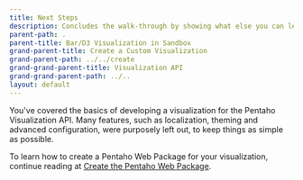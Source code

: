 ```yaml
---
title: Next Steps
description: Concludes the walk-through by showing what else you can learn.
parent-path: .
parent-title: Bar/D3 Visualization in Sandbox
grand-parent-title: Create a Custom Visualization
grand-parent-path: ../../create
grand-grand-parent-title: Visualization API
grand-grand-parent-path: ../..
layout: default
---
```


You've covered the basics of developing a visualization for the Pentaho Visualization API.
Many features, such as localization, theming and advanced configuration, were purposely left out, 
to keep things as simple as possible.

To learn how to create a Pentaho Web Package for your visualization,
continue reading at [Create the Pentaho Web Package](../../create#2-create-the-pentaho-web-package). 
